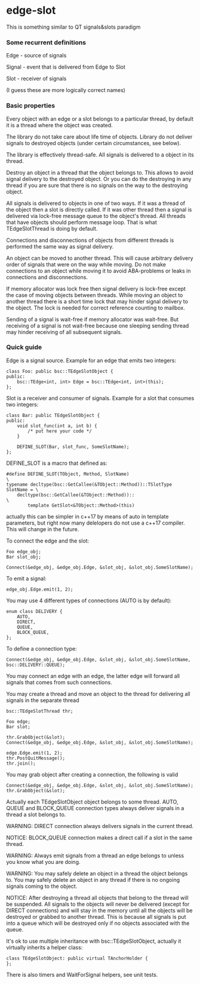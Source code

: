 # edge-slot
This is something similar to QT signals&amp;slots paradigm

### Some recurrent definitions
Edge - source of signals

Signal - event that is delivered from Edge to Slot

Slot - receiver of signals

(I guess these are more logically correct names)


### Basic properties

Every object with an edge or a slot belongs to a particular thread, by default it is a thread where the object was created.

The library do not take care about life time of objects. Library do not deliver signals to destroyed objects (under certain circumstances, see below).

The library is effectively thread-safe. All signals is delivered to a object in its thread.

Destroy an object in a thread that the object belongs to. This allows to avoid signal delivery to the destroyed object. Or you can do the destroying in any thread if you are sure that there is no signals on the way to the destroying object.

All signals is delivered to objects in one of two ways. If it was a thread of the object then a slot is directly called. If it was other thread then a signal is delivered via lock-free message queue to the object's thread. All threads that have objects should perform message loop. That is what TEdgeSlotThread is doing by default.

Connections and disconnections of objects from different threads is performed the same way as signal delivery.

An object can be moved to another thread. This will cause arbitrary delivery order of signals that were on the way while moving. Do not make connections to an object while moving it to avoid ABA-problems or leaks in connections and disconnections.

If memory allocator was lock free then signal delivery is lock-free except the case of moving objects between threads. While moving an object to another thread there is a short time lock that may hinder signal delivery to the object. The lock is needed for correct reference counting to mailbox.

Sending of a signal is wait-free if memory allocator was wait-free. But receiving of a signal is not wait-free because one sleeping sending thread may hinder receiving of all subsequent signals.

### Quick guide

Edge is a signal source. Example for an edge that emits two integers:

    class Foo: public bsc::TEdgeSlotObject {
    public:
        bsc::TEdge<int, int> Edge = bsc::TEdge<int, int>(this);
    };

Slot is a receiver and consumer of signals. Example for a slot that consumes two integers:

    class Bar: public TEdgeSlotObject {
    public:
        void slot_func(int a, int b) {
            /* put here your code */
        }

        DEFINE_SLOT(Bar, slot_func, SomeSlotName);
    };

DEFINE_SLOT is a macro that defined as:

    #define DEFINE_SLOT(TObject, Method, SlotName)                            \
    typename decltype(bsc::GetCallee(&TObject::Method))::TSlotType SlotName = \
        decltype(bsc::GetCallee(&TObject::Method))::                          \
            template GetSlot<&TObject::Method>(this)

actually this can be simpler in c++17 by means of auto in template parameters, but right now many delelopers do not use a c++17 compiler. This will change in the future.

To connect the edge and the slot:

    Foo edge_obj;
    Bar slot_obj;

    Connect(&edge_obj, &edge_obj.Edge, &slot_obj, &slot_obj.SomeSlotName);

To emit a signal:

    edge_obj.Edge.emit(1, 2);
    
You may use 4 different types of connections (AUTO is by default):

    enum class DELIVERY {
        AUTO,
        DIRECT,
        QUEUE,
        BLOCK_QUEUE,
    };

To define a connection type:

    Connect(&edge_obj, &edge_obj.Edge, &slot_obj, &slot_obj.SomeSlotName, bsc::DELIVERY::QUEUE);

You may connect an edge with an edge, the latter edge will forward all signals that comes from such connections.

You may create a thread and move an object to the thread for delivering all signals in the separate thread

    bsc::TEdgeSlotThread thr;

    Foo edge;
    Bar slot;

    thr.GrabObject(&slot);
    Connect(&edge_obj, &edge_obj.Edge, &slot_obj, &slot_obj.SomeSlotName);

    edge.Edge.emit(1, 2);
    thr.PostQuitMessage();
    thr.join();
    
You may grab object after creating a connection, the following is valid

    Connect(&edge_obj, &edge_obj.Edge, &slot_obj, &slot_obj.SomeSlotName);
    thr.GrabObject(&slot);

Actually each TEdgeSlotObject object belongs to some thread. AUTO, QUEUE and BLOCK_QUEUE connection types always deliver signals in a thread a slot belongs to.

WARNING: DIRECT connection always delivers signals in the current thread.

NOTICE: BLOCK_QUEUE connection makes a direct call if a slot in the same thread.

WARNING: Always emit signals from a thread an edge belongs to unless you know what you are doing.

WARNING: You may safely delete an object in a thread the object belongs to. You may safely delete an object in any thread if there is no ongoing signals coming to the object.

NOTICE: After destroying a thread all objects that belong to the thread will be suspended. All signals to the objects will never be delivered (except for DIRECT connections) and will stay in the memory until all the objects will be destroyed or grabbed to another thread. This is because all signals is put into a queue which will be destroyed only if no objects associated with the queue.

It's ok to use multiple inheritance with bsc::TEdgeSlotObject, actually it virtually inherits a helper class:

    class TEdgeSlotObject: public virtual TAnchorHolder {
    };

There is also timers and WaitForSignal helpers, see unit tests.
